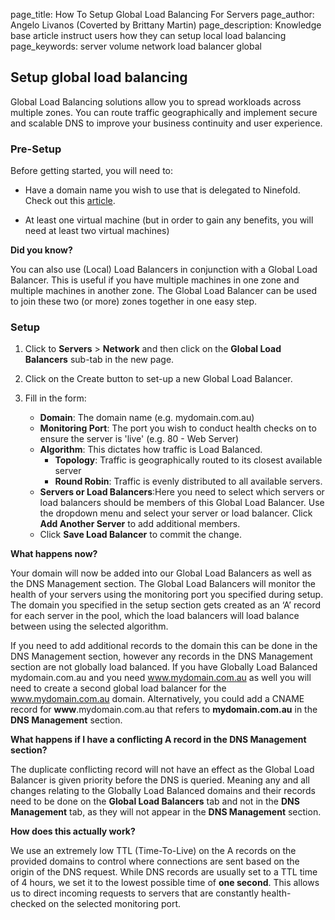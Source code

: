 page_title:       How To Setup Global Load Balancing For Servers
page_author:      Angelo Livanos (Coverted by Brittany Martin)
page_description: Knowledge base article instruct users how they can setup local load balancing
page_keywords:    server volume network load balancer global 

## Setup global load balancing 

Global Load Balancing solutions allow you to spread workloads across multiple zones. You can route traffic geographically and implement secure and scalable DNS to improve your business continuity and user experience.

### Pre-Setup

Before getting started, you will need to:

* Have a domain name you wish to use that is delegated to Ninefold. Check out this [article](http://www.ninefold.com/docs/networking/how_to_delegate_your_domain_to_ninefold).

* At least one virtual machine (but in order to gain any benefits, you will need at least two virtual machines)

__Did you know?__

You can also use (Local) Load Balancers in conjunction with a 
Global Load Balancer. This is useful if you have multiple 
machines in one zone and multiple machines in another zone. 
The Global Load Balancer can be used to join these two (or more) 
zones together in one easy step.

### Setup 

1. Click to __Servers__ > __Network__ and then click on the __Global Load Balancers__ sub-tab in the new page.

2. Click on the Create button to set-up a new Global Load Balancer.

3. Fill in the form:

	* __Domain__: The domain name (e.g. mydomain.com.au)
	* __Monitoring Port__: The port you wish to conduct health checks on to ensure the server is 'live' (e.g. 80 - Web Server)
	* __Algorithm__: This dictates how traffic is Load Balanced.
		* __Topology__: Traffic is geographically routed to its closest available server
		* __Round Robin__: Traffic is evenly distributed to all available servers.
	* __Servers or Load Balancers__:Here you need to select which servers or load balancers should be members of this Global Load Balancer. Use the dropdown menu and select your server or load balancer. Click __Add Another Server__ to add additional members.
	* Click __Save Load Balancer__ to commit the change.

__What happens now?__

Your domain will now be added into our Global Load Balancers as well as the DNS Management section.  The Global Load Balancers will monitor the health of your servers using the monitoring port you specified during setup.  The domain you specified in the setup section gets created as an ‘A’ record for each server in the pool, which the load balancers will load balance between using the selected algorithm. 

If you need to add additional records to the domain this can be done in the DNS Management section, however any records in the DNS Management section are not globally load balanced. If you have Globally Load Balanced mydomain.com.au and you need www.mydomain.com.au as well you will need to create a second global load balancer for the www.mydomain.com.au domain.  Alternatively, you could add a CNAME record for __www__.mydomain.com.au that refers to __mydomain.com.au__ in the __DNS Management__ section.

__What happens if I have a conflicting A record in the DNS Management section?__

The duplicate conflicting record will not have an effect as the Global Load Balancer is given priority before the DNS is queried. Meaning any and all changes relating to the Globally Load Balanced domains and their records need to be done on the __Global Load Balancers__ tab and not in the __DNS Management__ tab, as they will not appear in the __DNS Management__ section.

__How does this actually work?__

We use an extremely low TTL (Time-To-Live) on the A records on the provided domains to control where connections are sent based on the origin of the DNS request. While DNS records are usually set to a TTL time of 4 hours, we set it to the lowest possible time of __one second__. This allows us to direct incoming requests to servers that are constantly health-checked on the selected monitoring port.
